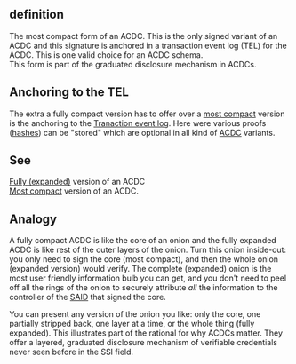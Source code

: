 ## definition

The most compact form of an ACDC. This is the only signed variant of an ACDC and this signature is anchored in a transaction event log (TEL) for the ACDC.
This is one valid choice for an ACDC schema. \
This form is part of the graduated disclosure mechanism in ACDCs.

## Anchoring to the TEL

The extra a fully compact version has to offer over a [most compact](most-compact.md) version is the anchoring to the [Tranaction event log](transaction-event-log.md). Here were various proofs ([hashes](hash.md)) can be "stored" which are optional in all kind of [ACDC](ACDC.md) variants.

## See

[Fully (expanded)](fully-expanded.md) version of an ACDC\
[Most compact](most-compact.md) version of an ACDC.

## Analogy

A fully compact ACDC is like the core of an onion and the fully expanded ACDC is like rest of the outer layers of the onion. Turn this onion inside-out: you only need to sign the core (most compact), and then the whole onion (expanded version) would verify. The complete (expanded) onion is the most user friendly information bulb you can get, and you don't need to peel off all the rings of the onion to securely attribute _all_ the information to the controller of the [SAID](said.md) that signed the core.

You can present any version of the onion you like: only the core, one partially stripped back, one layer at a time, or the whole thing (fully expanded). This illustrates part of the rational for why ACDCs matter. They offer a layered, graduated disclosure mechanism of verifiable credentials never seen before in the SSI field.
